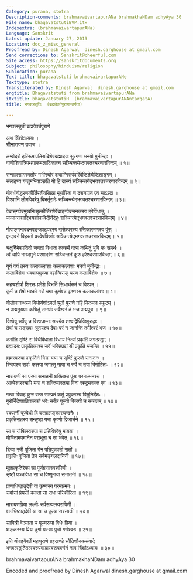 ```yaml
---
Category: purana, stotra
Description-comments: brahmavaivartapurANa brahmakhaNDam adhyAya 30
File name: bhagavatstutiBVP.itx
Indexextra: (brahmavaivartapurANa)
Language: Sanskrit
Latest update: January 27, 2013
Location: doc_z_misc_general
Proofread by: Dinesh Agarwal  dinesh.garghouse at gmail.com
Send corrections to: Sanskrit@cheerful.com
Site access: https://sanskritdocuments.org
Subject: philosophy/hinduism/religion
Sublocation: purana
Text title: bhagavatstuti brahmavaivartapurANe
Texttype: stotra
Transliterated by: Dinesh Agarwal  dinesh.garghouse at gmail.com
engtitle: Bhagavatstuti from brahmavaivartapurANa
itxtitle: bhagavatstutiH  (brahmavaivartapurANAntargatA)
title: भगवत्स्तुतिः  (ब्रह्मवैवर्तपुराणान्तर्गता)

---
```

  
 भगवत्स्तुती ब्रह्मवैवर्तपुराणे   
  
अथ त्रिंशोऽध्ययः ।  
श्रीनारायण उवाच ।  
  
लम्बोदरो हरिरूमापतिरादिशेषब्रह्मादयः सुरगणा मनवो मुनीन्द्राः ।  
वाणीशिवात्रिपथगाकमलादिकाश्च सञ्चिन्तयेभ्दगवतश्चरणारविन्दम् ॥ १॥  
  
सन्सारसागरमतीव गभीरघोरं दावाग्निसर्पपरिवेष्टितेचेष्टिताङ्गम् ।  
संलङ्घ्य गन्तुमभिवाञ्छति यो हि दास्यं सञ्चिन्तयेद्भगवतश्चरणारविन्दम् ॥ २॥  
  
गोवर्धनोद्धरणकीर्तिरतीवखिन्ना भूर्धारिता च दशनाग्रत एव चाऽऽद्रा ।  
विश्वानि लोमविवरेषु बिभर्तुरादेः सञ्चिन्त्येद्भगवतश्चरणारविन्दम् ॥ ३॥  
  
वेदाङ्गवेदमुखनिःसृत्कीर्तिरंशैर्वेदाङ्ग्वेदजनकस्य हरेर्विधातुः ।  
जन्मान्तकादिभयशोकविदीर्णदेह्ः सञ्चिन्त्येद्भगवतश्चरणारविन्दम् ॥ ४॥  
  
गोपाङ्गनावदनपङ्जषट्पदस्य रासेश्वरस्य रसिकारमणस्य पुंस्ः ।  
वृन्दावने विहरतो व्रज्वेषविष्णोः सञ्चिन्त्येद्भगवतश्चरणारविन्दम् ॥ ५॥  
  
चक्षुर्निमेषपतितो जगतां विधाता तत्कर्म वत्स कथितुं भुवि कः समर्थः ।  
त्वं चापि नारदमुने परमादरेण सञ्चिन्तनं कुरु हरेश्चरणारविन्दम् ॥ ६॥  
  
यूयं वयं तस्य कलाकलांशाः कलाकलांशाः मनवो मुनीन्द्राः ।  
कलाविशेषा भवपाद्ममुख्या महान्विराङ् यस्य कलाविशेषः ॥ ७॥  
  
सहश्रशीर्षा शिरसः प्रदेशे बिभर्ति सिधार्थसमं च विश्वम् ।  
कूर्मे च शेषो मश्को गजे यथा कूर्मश्च कृष्णस्य कलाकलांशः ॥ ८॥  
  
गोलोकनाथस्य विभोर्यशोऽमलं श्रुतौ पुराणे नहि किञ्चन स्फुटम् ।  
न पाद्ममुख्याः कथितुं समर्थाः सर्वेश्वरं तं भज पाद्मपुत्र ॥ ९॥  
  
विश्वेषु सर्वेषु च विश्वधाम्नः सन्त्येव शश्वद्विधिविष्णुरुद्राः ।  
तेषां च सङ्ख्याः श्रुतयश्च देवाः परं न जानन्ति तमीश्वरं भज ॥ १०॥  
  
करोति सृष्टिं स विधेर्विधाता विधाय नित्यां प्रकृतिं जगत्प्रसूम् ।  
ब्रह्मादयः प्राकृतिकाश्च सर्वे भक्तिप्रदां श्रीं प्रकृतिं भजन्ति ॥ ११॥  
  
ब्रह्मस्वरुपा प्रक्रृतिर्न भिन्ना यया च सृष्टिं कुरुते सनातनः ।  
स्त्रियश्च सर्वाः कलया जगत्सु माया च सर्वे च तया विमोहिताः ॥ १२॥  
  
नारायणी सा परमा सनातनी शक्तिश्च पुंसः परमात्मनश्च ।  
आत्मेश्वरश्चापि यया च शक्तिमांस्तया विना स्रष्टुमशक्त एव ॥ १३॥  
  
गत्वा विवाहं कुरु वत्स साम्प्रतं कर्तु प्रयुक्तश्च पितुनिर्देशः ।  
गुरोर्निदेशप्रतिपालको भवेः सर्वत्र पूज्यो विजयी च सन्ततम् ॥ १४॥  
  
स्वपत्नीं पूज्येधो हि वस्त्रालङ्कारचन्दनैः ।  
प्रकृतिसतस्य सन्तुष्टा यथा कृष्णो द्विजार्चने ॥ १५॥  
  
सा च योषित्स्वरुपा च प्रतिविश्वेषु मायया ।  
योषितामपमानेन पराभूता च सा भवेत् ॥ १६॥  
  
दिव्या स्त्री पूजिता येन पतिपुत्रवती सती ।  
प्रकृतिः पूजिता तेन सर्वमङ्गलदायिनी ॥ १७॥  
  
मूलप्रकृतिरेका सा पूर्णब्रह्मास्वरुपिणी ।  
सृष्टौ पञ्चविधा सा च विष्णुमाया सनातनी ॥ १८॥  
  
प्राणाधिष्ठातॄदेवी या कृष्णस्य परमात्मनः ।  
सर्वासां प्रेयसी कान्ता सा राधा परिकीरिता ॥ १९॥  
  
नारायणप्रिया लक्ष्मीः सर्वसम्पत्स्वरुपिणी ।  
वागधिष्ठातृदेवी या सा च पूज्या सरस्वती ॥ २०॥  
  
सावित्री वेदमाता च पूज्यरूपा विधेः प्रिया ।  
शङ्करस्य प्रिया दुर्गा यस्याः पुत्रो गणेश्वरः ॥ २१॥  
  
इति श्रीब्रह्म्वैवर्ते महापुराणे ब्रह्म्खण्डे सौतिशौनकसंवादे  
भगवत्स्तुतितत्स्वरुपमाय़ास्वरूपवर्णनं नाम त्रिंशोऽध्यायः ॥ ३०॥  
  
  
  
  
  
brahmavaivartapurANa brahmakhaNDam adhyAya 30  
  
Encoded and proofread by Dinesh Agarwal dinesh.garghouse at gmail.com  
  

